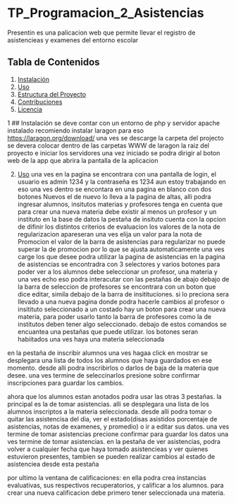 # TP_Programacion_2_Asistencias
Presentin es una palicacion web que permite llevar el registro de asistencieas y examenes del entorno escolar 

## Tabla de Contenidos
1. [Instalación](#instalación)
2. [Uso](#uso)
3. [Estructura del Proyecto](#estructura-del-proyecto)
4. [Contribuciones](#contribuciones)
5. [Licencia](#licencia)

 1 ## Instalación
se deve contar con un entorno de php y servidor apache instalado
recomiendo instalar laragon para eso 
https://laragon.org/download/
una ves se descarge la carpeta del projecto se devera colocar dentro de 
las carpetas WWW de laragon la raiz del proyecto e iniciar los servidores
una vez iniciado se podra dirigir al boton web de la app que abrira la pantalla de la aplicacion

2. [Uso](#uso)
   una ves en la pagina se encontrara con una pantalla de login, el usuario es admin 1234 y la contraseña es 1234
   aun estoy trabajando en eso
   una ves dentro se encontara en una pagina en blanco con dos botones
   Nuevos
   el de nuevo lo lleva a la pagina de altas, alli podra ingresar alumnos, insitutos materias y profesores
   tenga en cuenta que para crear una nueva materia debe existir al menos un profesor y un instituto en la base de datos
   la pestaña de insituto cuenta con la opcion de difinir los distintos criterios de evaluacion
   los valores de la nota de regularizacion apareseran una ves elija un valor para la nota de Promocion
   el valor de la barra de asistencias para regularizar no puede superar la de promocion por lo que se ajusta automaticamente
   una ves carge los que desee podra utilizar la pagina de asistencias 
en la pagina de asistencias se encontradra con 3 selectores y varios botones
para poder ver a los alumnos debe seleccionar un profesor, una materia y una ves echo eso podra interacutar con las pestañas de abajo
debajo de la barra de seleccion de profesores se encontrara con un boton que dice editar, simila debajo de la barra de insitituciones.
si lo preciona sera llevado a una nueva pagina donde podra hacerle cambios al profesor o insitituto seleccionado
a un costado hay un boton para crear una nueva materia, para poder usarlo tanto la barra de profesores como la de institutos deben tener algo seleccionado.
debajo de estos comandos se encuantea una pestañas que puede utilizar. los botones seran habiitados una ves haya una materia seleccionada

en la pestaña de inscribir alumnos una ves hagaa click en mostrar se desplegara una lista de todos los alumnos que haya guardados en ese momento.
desde alli podra inscribirlos o darlos de baja de la materia que desee. una ves termine de seleccinarlos presione sobre confirmar inscripciones para guardar los cambios.

ahora que los alumnos estan anotados podra usar las otras 3 pestañas.
la principal es la de tomar asistencias. alli se desplegara una lista de los alumnos inscriptos a la materia seleccionada. desde alli podra tomar o quitar las asistencisa del dia, ver el estado(disas asistidos porcentaje de asistencias, notas de examenes, y promedio) o ir a editar sus datos. una ves termine de tomar asistencias precione confirmar para guardar los datos
una ves termine de tomar asistencias.
en la pestaña de ver asistencias, podra volver a cualquier fecha que haya tomado asistencieas y ver quienes estuvieron presentes, tambien se pueden realizar cambios al estado de asistenciea desde esta pestaña

por ultimo la ventana de calificaciones: en ella podra crea instancias evaluativas, sus respectivos recuperatorios, y calificar a los alumnos. 
para crear una nueva calificacion debe primero tener seleccionada una materia. 



